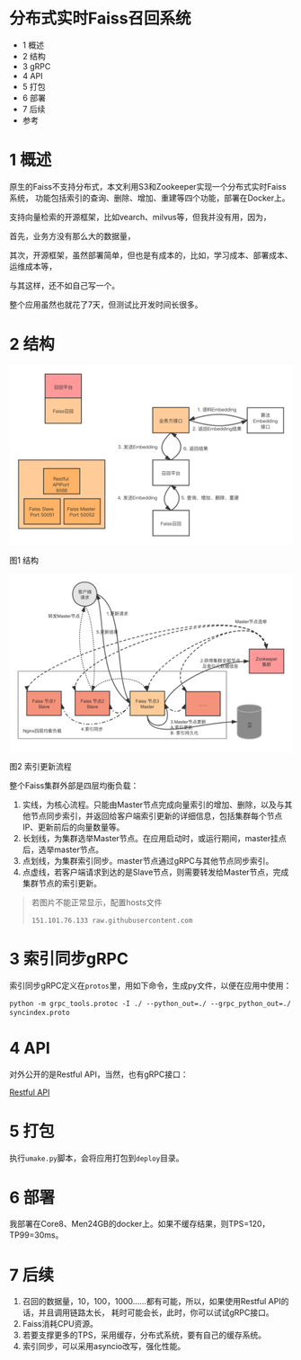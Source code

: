 # 分布式实时Faiss召回系统
- 1 概述
- 2 结构
- 3 gRPC
- 4 API
- 5 打包
- 6 部署
- 7 后续
- 参考

# 1 概述
原生的Faiss不支持分布式，本文利用S3和Zookeeper实现一个分布式实时Faiss系统，
功能包括索引的查询、删除、增加、重建等四个功能，部署在Docker上。

支持向量检索的开源框架，比如vearch、milvus等，但我并没有用，因为，

首先，业务方没有那么大的数据量，

其次，开源框架，虽然部署简单，但也是有成本的，比如，学习成本、部署成本、运维成本等，

与其这样，还不如自己写一个。

整个应用虽然也就花了7天，但测试比开发时间长很多。

# 2 结构

![结构](doc/image/flow.png?raw=true)

图1 结构

![更新流程](doc/image/arc.png?raw=true)

图2 索引更新流程

整个Faiss集群外部是四层均衡负载：

1. 实线，为核心流程。只能由Master节点完成向量索引的增加、删除，以及与其他节点同步索引，并返回给客户端索引更新的详细信息，包括集群每个节点IP、更新前后的向量数量等。
2. 长划线，为集群选举Master节点。在应用启动时，或运行期间，master挂点后，选举master节点。
3. 点划线，为集群索引同步。master节点通过gRPC与其他节点同步索引。
4. 点虚线，若客户端请求到达的是Slave节点，则需要转发给Master节点，完成集群节点的索引更新。 

> 若图片不能正常显示，配置hosts文件
>
> ```shell script
> 151.101.76.133 raw.githubusercontent.com
> ``` 

# 3 索引同步gRPC
索引同步gRPC定义在`protos`里，用如下命令，生成py文件，以便在应用中使用：
```shell script
python -m grpc_tools.protoc -I ./ --python_out=./ --grpc_python_out=./ syncindex.proto
```

# 4 API
对外公开的是Restful API，当然，也有gRPC接口：

[Restful API](doc/Restful%20API.md)

# 5 打包
执行`umake.py`脚本，会将应用打包到`deploy`目录。

# 6 部署
我部署在Core8、Men24GB的docker上。如果不缓存结果，则TPS=120，TP99=30ms。

# 7 后续
1. 召回的数据量，10，100，1000……都有可能，所以，如果使用Restful API的话，并且调用链路太长，
耗时可能会长，此时，你可以试试gRPC接口。
2. Faiss消耗CPU资源。
3. 若要支撑更多的TPS，采用缓存，分布式系统，要有自己的缓存系统。
4. 索引同步，可以采用asyncio改写，强化性能。
